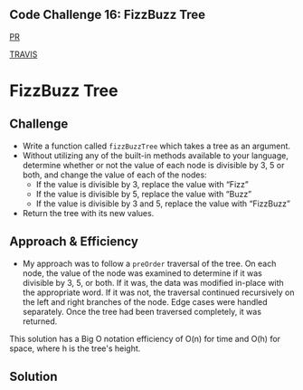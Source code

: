 ## Code Challenge 16: FizzBuzz Tree
[PR](https://github.com/colosrjones-401d4/data-structures-and-algorithms/tree/master/challenges/fizzBuzzTree/)

[TRAVIS](https://travis-ci.org/)

# FizzBuzz Tree

## Challenge
* Write a function called `fizzBuzzTree` which takes a tree as an argument.
* Without utilizing any of the built-in methods available to your language, determine whether or not the value of each node is divisible by 3, 5 or both, and change the value of each of the nodes:
  * If the value is divisible by 3, replace the value with “Fizz”
  * If the value is divisible by 5, replace the value with “Buzz”
  * If the value is divisible by 3 and 5, replace the value with “FizzBuzz”
* Return the tree with its new values.

## Approach & Efficiency
* My approach was to follow a `preOrder` traversal of the tree. On each node, the value of the node was examined to determine if it was divisible by 3, 5, or both. If it was, the data was modified in-place with the appropriate word. If it was not, the traversal continued recursively on the left and right branches of the node. Edge cases were handled separately. Once the tree had been traversed completely, it was returned.

This solution has a Big O notation efficiency of O(n) for time and O(h) for space, where h is the tree's height.

## Solution

